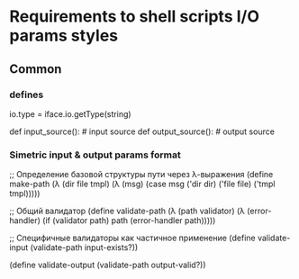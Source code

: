 
# Requirements to shell scripts I/O params styles

## Common

### defines

io.type = iface.io.getType(string)

def input_source(): # input source
def output_source(): # output source

### Simetric input & output params format

;; Определение базовой структуры пути через λ-выражения
(define make-path
  (λ (dir file tmpl)
    (λ (msg)
      (case msg
        ('dir  dir)
        ('file file)
        ('tmpl tmpl)))))

;; Общий валидатор
(define validate-path
  (λ (path validator)
    (λ (error-handler)
      (if (validator path)
          path
          (error-handler path)))))

;; Специфичные валидаторы как частичное применение
(define validate-input
  (validate-path input-exists?))

(define validate-output
  (validate-path output-valid?))
  